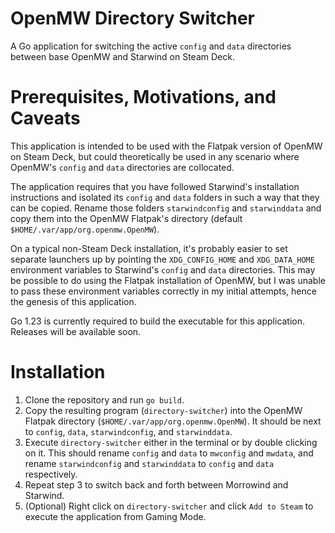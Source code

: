 # OpenMW Directory Switcher

A Go application for switching the active `config` and `data` directories between base OpenMW and Starwind on Steam Deck.

# Prerequisites, Motivations, and Caveats

This application is intended to be used with the Flatpak version of OpenMW on Steam Deck, but could theoretically be 
used in any scenario where OpenMW's `config` and `data` directories are collocated. 

The application requires that you have followed Starwind's installation instructions and isolated its `config` and `data` folders in such a way that they can be copied. Rename those folders `starwindconfig` and `starwinddata` and copy them into the OpenMW Flatpak's directory (default `$HOME/.var/app/org.openmw.OpenMW`). 

On a typical non-Steam Deck installation, it's probably easier to set separate launchers up by pointing the `XDG_CONFIG_HOME` and `XDG_DATA_HOME` environment variables to Starwind's `config` and `data` directories. This may be possible to do using the Flatpak installation of OpenMW, but I was unable to pass these environment variables correctly in my initial attempts, hence the genesis of this application.

Go 1.23 is currently required to build the executable for this application. Releases will be available soon. 


# Installation

1. Clone the repository and run `go build`.
2. Copy the resulting program (`directory-switcher`) into the OpenMW Flatpak directory (`$HOME/.var/app/org.openmw.OpenMW`). It should be next to `config`, `data`, `starwindconfig`, and `starwinddata`.
3. Execute `directory-switcher` either in the terminal or by double clicking on it. This should rename `config` and `data` to `mwconfig` and `mwdata`, and rename `starwindconfig` and `starwinddata` to `config` and `data` respectively. 
4. Repeat step 3 to switch back and forth between Morrowind and Starwind. 
5. (Optional) Right click on `directory-switcher` and click `Add to Steam` to execute the application from Gaming Mode. 
